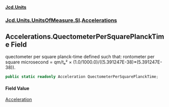 #### [Jcd.Units](index.md 'index')

### [Jcd.Units.UnitsOfMeasure.SI](Jcd.Units.UnitsOfMeasure.SI.md 'Jcd.Units.UnitsOfMeasure.SI').[Accelerations](Accelerations.md 'Jcd.Units.UnitsOfMeasure.SI.Accelerations')

## Accelerations.QuectometerPerSquarePlanckTime Field

quectometer per square planck-time defined such that: rontometer per square microsecond = qm/tₚ² ×
(1.0/1000.0)/((5.391247E-38)*(5.391247E-38)).

```csharp
public static readonly Acceleration QuectometerPerSquarePlanckTime;
```

#### Field Value

[Acceleration](Acceleration.md 'Jcd.Units.UnitTypes.Acceleration')